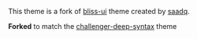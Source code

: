 This theme is a fork of [bliss-ui](https://github.com/saadq/bliss-ui) theme created by [saadq](https://github.com/saadq).

**Forked** to match the [challenger-deep-syntax](https://github.com/andrewbanchich/challenger-deep-syntax) theme
